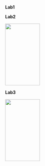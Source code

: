 **Lab1**

**Lab2**

<img src="Lab2/ezgif-2-a287e70786.gif" width="112" height="200" />

**Lab3**

<img src="Lab3/ezgif-2-a1dc360ed6.gif" width="112" height="200" />

